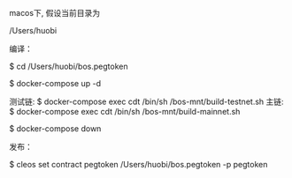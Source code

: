 macos下, 假设当前目录为

/Users/huobi

编译：

$ cd /Users/huobi/bos.pegtoken

$ docker-compose up -d

测试链:
$ docker-compose exec cdt /bin/sh /bos-mnt/build-testnet.sh
主链:
$ docker-compose exec cdt /bin/sh /bos-mnt/build-mainnet.sh

$ docker-compose down

发布：

$ cleos set contract pegtoken /Users/huobi/bos.pegtoken -p pegtoken

